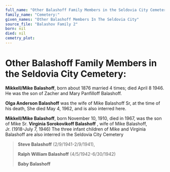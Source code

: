 ```yaml
---
full_name: "Other Balashoff Family Members in the Seldovia City Cemetery:"
family_name: "Cemetery:"
given_names: "Other Balashoff Members In The Seldovia City"
source_file: "Balashov Family 2"
born: nil
died: nil
cemetry_plot: 
---
```

# Other Balashoff Family Members in the Seldovia City Cemetery:

**Mikkell/Mike Balashoff**, born about 1876 married 4 times; died April
8 1946. He was the son of Zacher and Mary Panfilloff Balashoff.

**Olga Anderson Balashoff** was the wife of Mike Balashoff Sr, at the
time of his death, She died May 4, 1962, and is also interred here.

**Mikkell/Mike Balashoff**, born November 10, 1910, died in 1967, was
the son of Mike Sr. **Virginia Sorokovikoff Balashoff** , wife of Mike
Balashoff, Jr. (1918-July 7, 1946) The three infant children of Mike and
Virginia Balashoff are also interred in the Seldovia City Cemetery

> **Steve Balashoff** (2/9/1941-2/9/1941),
> 
> **Ralph William Balashoff** (4/5/1942-6/30/1942)
> 
> **Baby Balashoff**
